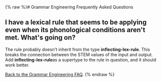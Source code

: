 {% raw %}# Grammar Engineering Frequently Asked Questions

## I have a lexical rule that seems to be applying even when its phonological conditions aren't met. What's going on?

The rule probably doesn't inherit from the type **inflecting-lex-rule**.
This breaks the connection between the STEM values of the input and
output. Add **inflecting-lex-rule**as a supertype to the rule in
question, and it should work better.

[Back to the Grammar Engineering FAQ](https://delph-in.github.io/docs/matrix/GrammarEngineeringFAQ).
<update date omitted for speed>{% endraw %}